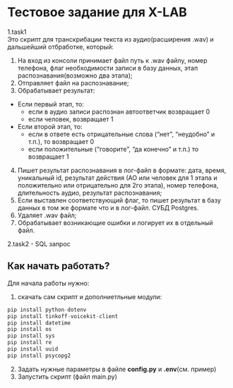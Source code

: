 Тестовое задание для X-LAB
===========
1.task1  
Это скрипт для транскрибации текста из аудио(расширения .wav) и дальшейший отбработке, который:
1. На вход из консоли принимает файл путь к .wav файлу, номер телефона, флаг необходимости записи в базу данных, этап распознавания(возможно два этапа);
2. Отправляет файл на распознавание;
3. Обрабатывает результат: 
* Если первый этап, то: 
   + если в аудио записи распознан автоответчик возвращает 0
   + если человек, возвращает 1
* Если второй этап, то:
   + если в ответе есть отрицательные слова (“нет”, “неудобно” и т.п.), то возвращает 0
   + если положительные (“говорите”, “да конечно” и т.п.) то возвращает 1
4. Пишет результат распознавания в лог-файл в формате: дата, время, уникальный id, результат действия (АО или человек для 1 этапа и положительно или отрицательно для 2го этапа), номер телефона, длительность аудио, результат распознавания;
5. Если выставлен соответствующий флаг, то пишет результат в базу данных в том же формате что и в лог-файл. СУБД Postgres. 
6. Удаляет .wav файл;
7. Обрабатывает возникающие ошибки и логирует их в отдельный файл.
   
2.task2 - SQL запрос


Как начать работать?
-----------
Для начала работы нужно:
1. скачать сам скрипт и дополниетльные модули:
```python
pip install python-dotenv
pip install tinkoff-voicekit-client
pip install datetime
pip install os
pip install sys
pip install re
pip install uuid
pip install psycopg2
```
2. Задать нужные параметры в файле **config.py** и **.env**(см. пример)
3. Запустить скрипт (файл main.py)
